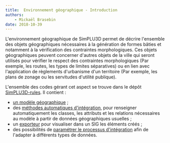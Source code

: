 ```yaml
---
title:  Environnement géographique - Introduction
authors:
    - Mickaël Brasebin
date: 2018-10-39
---
```



L'environnement géographique de SimPLU3D permet de décrire l'ensemble des objets géographiques nécessaires à la génération de formes bâties et notamment à la vérification des contraintes morphologiques. Ces objets géographiques peuvent concerner d'autres objets de la ville qui seront utilisés pour vérifier le respect des contraintes morphologiques (Par exemple, les routes, les types de limites séparatives) ou en lien avec l'application de règlements d'urbanisme d'un territoire (Par exemple, les plans de zonage ou les servitudes d'utilité publique).

L'ensemble des codes gérant cet aspect se trouve dans le dépôt [SimPLU3D-rules](https://github.com/SimPLU3D/simplu3D-rules). Il contient :

- [un modèle géographique](modelgeo.md) ;
- des [méthodes automatiques d'intégration](integration.md), pour renseigner automatiquement les classes, les attributs et les relations nécessaires au modèle à partir de données géographiques usuelles ;
- un [exporteur](integration-test.md) pour visualiser dans un SIG les éléments créés ;
- des possibilités de [paramétrer le processus d'intégration](custom-integration) afin de l'adapter à différents types de données.
